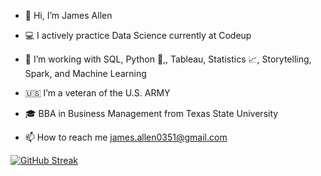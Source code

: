 - 👋  Hi, I’m James Allen

- 💻  I actively practice Data Science currently at Codeup

- 🌱  I’m working with SQL, Python 🐍,, Tableau, Statistics 📈, Storytelling, Spark, and Machine Learning

- 🇺🇸  I’m a veteran of the U.S. ARMY

- 🎓  BBA in Business Management from Texas State University

- 📫  How to reach me james.allen0351@gmail.com

[![GitHub Streak](https://github-readme-streak-stats.herokuapp.com/?user=jamesallen0351&theme=dark)](https://git.io/streak-stats)



<!---
jamesallen0351/jamesallen0351 is a ✨ special ✨ repository because its `README.md` (this file) appears on your GitHub profile.
You can click the Preview link to take a look at your changes.
--->

